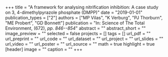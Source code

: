 +++
title = "A framework for analysing nitrification inhibition: A case study on 3, 4-dimethylpyrazole phosphate (DMPP)"
date = "2019-01-01"
publication_types = ["2"]
authors = ["MP Vilas", "K Verburg", "PJ Thorburn", "ME Probert", "GD Bonnett"]
publication = "In: Science of The Total Environment, (672), _pp. 846--854_"
abstract = ""
abstract_short = ""
image_preview = ""
selected = false
projects = []
tags = []
url_pdf = ""
url_preprint = ""
url_code = ""
url_dataset = ""
url_project = ""
url_slides = ""
url_video = ""
url_poster = ""
url_source = ""
math = true
highlight = true
[header]
image = ""
caption = ""
+++
